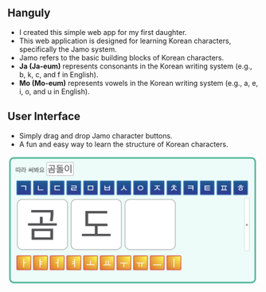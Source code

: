 ## Hanguly
+ I created this simple web app for my first daughter.
+ This web application is designed for learning Korean characters, specifically the Jamo system.
+ Jamo refers to the basic building blocks of Korean characters.
+ **Ja (Ja-eum)** represents consonants in the Korean writing system (e.g., b, k, c, and f in English).
+ **Mo (Mo-eum)** represents vowels in the Korean writing system (e.g., a, e, i, o, and u in English).

## User Interface
+ Simply drag and drop Jamo character buttons.
+ A fun and easy way to learn the structure of Korean characters.

![alt text](/img/screen1.png "Learning canvas")
